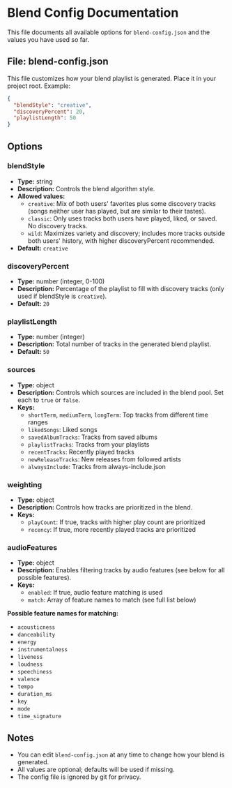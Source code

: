 # Blend Config Documentation

This file documents all available options for `blend-config.json` and the values you have used so far.

## File: blend-config.json

This file customizes how your blend playlist is generated. Place it in your project root. Example:

```json
{
  "blendStyle": "creative",
  "discoveryPercent": 20,
  "playlistLength": 50
}
```


## Options

### blendStyle
- **Type:** string
- **Description:** Controls the blend algorithm style.
- **Allowed values:**
  - `creative`: Mix of both users' favorites plus some discovery tracks (songs neither user has played, but are similar to their tastes).
  - `classic`: Only uses tracks both users have played, liked, or saved. No discovery tracks.
  - `wild`: Maximizes variety and discovery; includes more tracks outside both users' history, with higher discoveryPercent recommended.
- **Default:** `creative`

### discoveryPercent
- **Type:** number (integer, 0-100)
- **Description:** Percentage of the playlist to fill with discovery tracks (only used if blendStyle is `creative`).
- **Default:** `20`

### playlistLength
- **Type:** number (integer)
- **Description:** Total number of tracks in the generated blend playlist.
- **Default:** `50`

### sources
- **Type:** object
- **Description:** Controls which sources are included in the blend pool. Set each to `true` or `false`.
- **Keys:**
  - `shortTerm`, `mediumTerm`, `longTerm`: Top tracks from different time ranges
  - `likedSongs`: Liked songs
  - `savedAlbumTracks`: Tracks from saved albums
  - `playlistTracks`: Tracks from your playlists
  - `recentTracks`: Recently played tracks
  - `newReleaseTracks`: New releases from followed artists
  - `alwaysInclude`: Tracks from always-include.json

### weighting
- **Type:** object
- **Description:** Controls how tracks are prioritized in the blend.
- **Keys:**
  - `playCount`: If true, tracks with higher play count are prioritized
  - `recency`: If true, more recently played tracks are prioritized


### audioFeatures
- **Type:** object
- **Description:** Enables filtering tracks by audio features (see below for all possible features).
- **Keys:**
  - `enabled`: If true, audio feature matching is used
  - `match`: Array of feature names to match (see full list below)

**Possible feature names for matching:**

- `acousticness`
- `danceability`
- `energy`
- `instrumentalness`
- `liveness`
- `loudness`
- `speechiness`
- `valence`
- `tempo`
- `duration_ms`
- `key`
- `mode`
- `time_signature`

## Notes
- You can edit `blend-config.json` at any time to change how your blend is generated.
- All values are optional; defaults will be used if missing.
- The config file is ignored by git for privacy.
